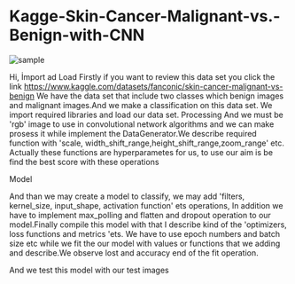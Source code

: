 # Kagge-Skin-Cancer-Malignant-vs.-Benign-with-CNN

![sample]('https://bigumigu.com/haber/uc-boyutlu-baski-teknolojisiyle-uretilen-insan-derisi/')


Hi,
İmport ad Load
Firstly if you want to review this data set you click the link https://www.kaggle.com/datasets/fanconic/skin-cancer-malignant-vs-benign
We have the data set that include two classes which benign images and malignant images.And we make a classification on this data set.
We import required libraries and load our data set.
Processing
And we must be 'rgb' image to use in convolutional network algorithms and we can make prosess it while implement the DataGenerator.We describe required function with 'scale, width_shift_range,height_shift_range,zoom_range' etc.
Actually these functions are hyperparametes for us, to use our aim is be find the best score with these operations

Model

And than we may create a model to classify, we may add 'filters, kernel_size, input_shape, activation function' ets operations, In addition we have to implement max_polling and flatten and dropout operation to our model.Finally compile this model with that I describe kind of the 'optimizers, loss functions and metrics 'ets.
We have to use epoch numbers and batch size etc while we fit the our model with values or functions that we adding and describe.We observe lost and accuracy end of the fit operation.

And we test this model with our test images





